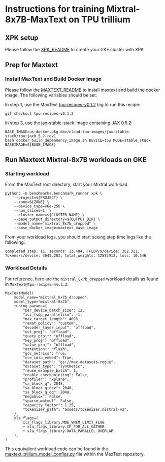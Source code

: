 # Instructions for training Mixtral-8x7B-MaxText on TPU trillium

## XPK setup
Please follow the [XPK_README](https://github.com/AI-Hypercomputer/tpu-recipes/blob/main/training/XPK_README.md) to create your GKE cluster with XPK

## Prep for Maxtext 

### Install MaxText and Build Docker Image
Please follow the [MAXTEXT_README](https://github.com/AI-Hypercomputer/tpu-recipes/blob/main/training/MAXTEXT_README.md) to install maxtext and build the docker image. The following variables should be set:

In step 1, use the MaxText [tpu-recipes-v0.1.2](https://github.com/AI-Hypercomputer/maxtext/releases/tag/tpu-recipes-v0.1.2) tag to run this recipe:
```
git checkout tpu-recipes-v0.1.2
```

In step 3, use the jax-stable-stack image containing JAX 0.5.2:
```
BASE_IMAGE=us-docker.pkg.dev/cloud-tpu-images/jax-stable-stack/tpu:jax0.5.2-rev1
bash docker_build_dependency_image.sh DEVICE=tpu MODE=stable_stack BASEIMAGE=${BASE_IMAGE}
```

## Run Maxtext Mixtral-8x7B workloads on GKE

### Starting workload

From the MaxText root directory, start your Mixtral workload.

```
python3 -m benchmarks.benchmark_runner xpk \
    --project=${PROJECT} \
    --zone=${ZONE} \
    --device_type=v6e-256 \
    --num_slices=1  \
    --cluster_name=${CLUSTER_NAME} \
    --base_output_directory=${OUTPUT_DIR} \
    --model_name="mixtral_8x7b_dropped" \
    --base_docker_image=maxtext_base_image
```

From your workload logs, you should start seeing step time logs like the following:
```
completed step: 11, seconds: 13.484, TFLOP/s/device: 302.311, Tokens/s/device: 3645.203, total_weights: 12582912, loss: 10.546
```

### Workload Details

For reference, here are the `mixtral_8x7b_dropped` workload details as found in `MaxText@tpu-recipes-v0.1.2`:

```
MaxTextModel(
    model_name="mixtral_8x7b_dropped",
    model_type="mixtral-8x7b",
    tuning_params={
        "per_device_batch_size": 12,
        "ici_fsdp_parallelism": -1,
        "max_target_length": 4096,
        "remat_policy": "custom",
        "decoder_layer_input": "offload",
        "out_proj": "offload",
        "query_proj": "offload",
        "key_proj": "offload",
        "value_proj": "offload",
        "attention": "flash",
        "gcs_metrics": True,
        "use_iota_embed": True,
        "dataset_path": "gs://max-datasets-rogue",
        "dataset_type": "synthetic",
        "reuse_example_batch": 1,
        "enable_checkpointing": False,
        "profiler": "xplane",
        "sa_block_q": 2048,
        "sa_block_q_dkv": 2048,
        "sa_block_q_dq": 2048,
        "megablox": False,
        "sparse_matmul": False,
        "capacity_factor": 1.25,
        "tokenizer_path": "assets/tokenizer.mistral-v1",
    },
    xla_flags=(
        xla_flags_library.MOE_VMEM_LIMIT_FLAG
        + xla_flags_library.CF_FOR_ALL_GATHER
        + xla_flags_library.DATA_PARALLEL_OVERLAP
    ),
)
```

This equivalent workload code can be found in the [maxtext_trillium_model_configs.py](https://github.com/AI-Hypercomputer/maxtext/blob/tpu-recipes-v0.1.2/benchmarks/maxtext_trillium_model_configs.py) file within the MaxText repository.
